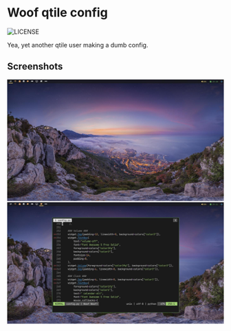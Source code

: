 # Woof qtile config

<img src='https://img.shields.io/badge/License-Woof-%236ebd68?style=flat-square' alt="LICENSE"></img>

Yea, yet another qtile user making a dumb config.

## Screenshots

<img src='./config/1.jpg' >
<img src='./config/2.jpg' >
